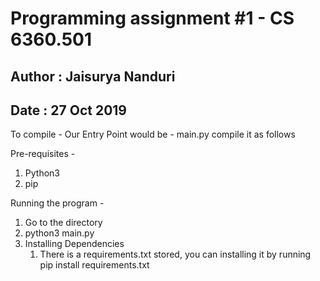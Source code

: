 # Programming assignment #1 - CS 6360.501

## Author : Jaisurya Nanduri
## Date : 27 Oct 2019

To compile - Our Entry Point would be - main.py
compile it as follows


Pre-requisites - 

1. Python3
2. pip


Running the program - 

1. Go to the directory
2. python3 main.py
3. Installing Dependencies
	1. There is a requirements.txt stored, you can installing it by running 
	pip install requirements.txt
